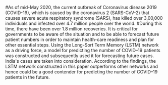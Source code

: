 #As of mid-May 2020, the current outbreak of Coronavirus disease 2019 (COVID-19), which is caused by the coronavirus 2 (SARS-CoV-2) that causes severe acute respiratory syndrome (SARS), has killed over 3,00,000 individuals and infected over 4.7 million people over the world. 
#During this time, there have been over 1.8 million recoveries. It is critical for governments to be aware of the situation and to be able to forecast future patient numbers in order to maintain health-care readiness and plan for other essential steps. Using the Long-Sort Term Memory (LSTM) network as a driving force, a model for predicting the number of COVID–19 patients was constructed and subsequently used it for forecasting future cases. India's cases are taken into consideration. According to the findings, the LSTM network constructed in this paper outperforms other networks and hence could be a good contender for predicting the number of COVID–19 patients in the future.
